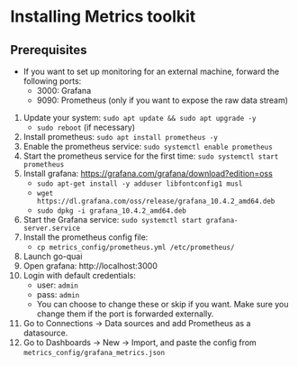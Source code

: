 # Installing Metrics toolkit

## Prerequisites
- If you want to set up monitoring for an external machine, forward the following ports:
    - 3000: Grafana
    - 9090: Prometheus (only if you want to expose the raw data stream)

1. Update your system:
`sudo apt update && sudo apt upgrade -y`
    - `sudo reboot` (if necessary)
2. Install prometheus: `sudo apt install prometheus -y`
3. Enable the prometheus service: `sudo systemctl enable prometheus`
4. Start the prometheus service for the first time: `sudo systemctl start prometheus`
5. Install grafana: https://grafana.com/grafana/download?edition=oss
    - `sudo apt-get install -y adduser libfontconfig1 musl`
    - `wget https://dl.grafana.com/oss/release/grafana_10.4.2_amd64.deb`
    - `sudo dpkg -i grafana_10.4.2_amd64.deb`
6. Start the Grafana service:
`sudo systemctl start grafana-server.service`
7. Install the prometheus config file:
    - `cp metrics_config/prometheus.yml /etc/prometheus/`
8. Launch go-quai
9. Open grafana: http://localhost:3000
10. Login with default credentials:
    - user: `admin`
    - pass: `admin`
    - You can choose to change these or skip if you want. Make sure you change them if the port is forwarded externally.
11. Go to Connections -> Data sources and add Prometheus as a datasource.
12. Go to Dashboards -> New -> Import, and paste the config from `metrics_config/grafana_metrics.json`